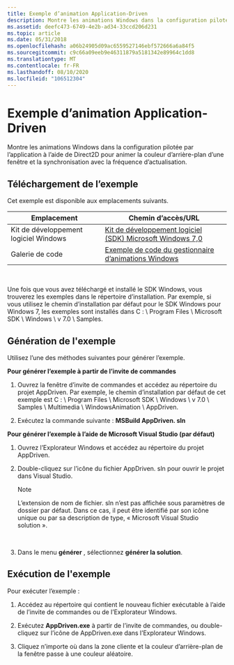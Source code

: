 ```yaml
---
title: Exemple d’animation Application-Driven
description: Montre les animations Windows dans la configuration pilotée par l’application à l’aide de Direct2D pour animer la couleur d’arrière-plan d’une fenêtre et la synchronisation avec la fréquence d’actualisation.
ms.assetid: deefc473-6749-4e2b-ad34-33ccd206d231
ms.topic: article
ms.date: 05/31/2018
ms.openlocfilehash: a06b24905d09ac6559527146ebf572666a6a84f5
ms.sourcegitcommit: c9c66a09eeb9e46311879a5181342e89964c1dd8
ms.translationtype: MT
ms.contentlocale: fr-FR
ms.lasthandoff: 08/10/2020
ms.locfileid: "106512304"
---
```

# <a name="application-driven-animation-sample"></a>Exemple d’animation Application-Driven

Montre les animations Windows dans la configuration pilotée par l’application à l’aide de Direct2D pour animer la couleur d’arrière-plan d’une fenêtre et la synchronisation avec la fréquence d’actualisation.

## <a name="downloading-the-sample"></a>Téléchargement de l’exemple

Cet exemple est disponible aux emplacements suivants.



| Emplacement                               | Chemin d’accès/URL                                                                                          |
|----------------------------------------|---------------------------------------------------------------------------------------------------|
| Kit de développement logiciel Windows | [Kit de développement logiciel (SDK) Microsoft Windows 7,0](https://msdn.microsoft.com/windowsvista/bb980924.aspx) |
| Galerie de code                           | [Exemple de code du gestionnaire d’animations Windows](https://github.com/microsoft/Windows-classic-samples/tree/master/Samples/DirectCompositionWindowsAnimationManager)          |



 

Une fois que vous avez téléchargé et installé le SDK Windows, vous trouverez les exemples dans le répertoire d’installation. Par exemple, si vous utilisez le chemin d’installation par défaut pour le SDK Windows pour Windows 7, les exemples sont installés dans C : \\ Program Files \\ Microsoft SDK \\ Windows \\ v 7.0 \\ Samples.

## <a name="building-the-sample"></a>Génération de l'exemple

Utilisez l’une des méthodes suivantes pour générer l’exemple.

**Pour générer l’exemple à partir de l’invite de commandes**

1.  Ouvrez la fenêtre d’invite de commandes et accédez au répertoire du projet AppDriven. Par exemple, le chemin d’installation par défaut de cet exemple est C : \\ Program Files \\ Microsoft SDK \\ Windows \\ v 7.0 \\ Samples \\ Multimedia \\ WindowsAnimation \\ AppDriven.

2.  Exécutez la commande suivante : **MSBuild AppDriven. sln**

**Pour générer l’exemple à l’aide de Microsoft Visual Studio (par défaut)**

1.  Ouvrez l’Explorateur Windows et accédez au répertoire du projet AppDriven.

2.  Double-cliquez sur l’icône du fichier AppDriven. sln pour ouvrir le projet dans Visual Studio.

    > [!Note]  
    > L’extension de nom de fichier. sln n’est pas affichée sous paramètres de dossier par défaut. Dans ce cas, il peut être identifié par son icône unique ou par sa description de type, « Microsoft Visual Studio solution ».

     

3.  Dans le menu **générer** , sélectionnez **générer la solution**.

## <a name="running-the-sample"></a>Exécution de l'exemple

Pour exécuter l’exemple :

1.  Accédez au répertoire qui contient le nouveau fichier exécutable à l’aide de l’invite de commandes ou de l’Explorateur Windows.

2.  Exécutez **AppDriven.exe** à partir de l’invite de commandes, ou double-cliquez sur l’icône de AppDriven.exe dans l’Explorateur Windows.

3.  Cliquez n’importe où dans la zone cliente et la couleur d’arrière-plan de la fenêtre passe à une couleur aléatoire.

 

 




